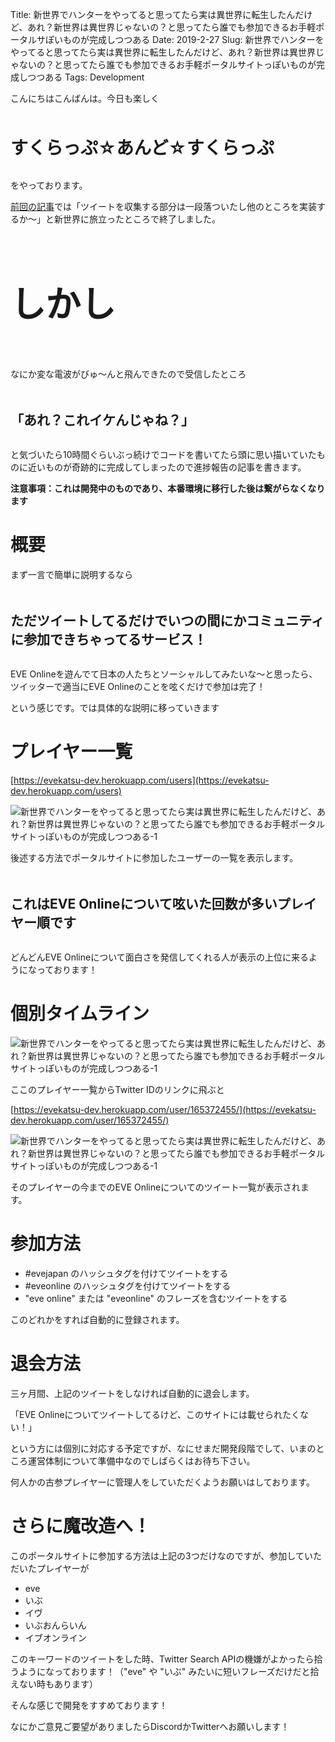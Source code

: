 Title: 新世界でハンターをやってると思ってたら実は異世界に転生したんだけど、あれ？新世界は異世界じゃないの？と思ってたら誰でも参加できるお手軽ポータルサぽいものが完成しつつある
Date: 2019-2-27
Slug: 新世界でハンターをやってると思ってたら実は異世界に転生したんだけど、あれ？新世界は異世界じゃないの？と思ってたら誰でも参加できるお手軽ポータルサイトっぽいものが完成しつつある
Tags: Development

こんにちはこんばんは。今日も楽しく

<br /><br />
<b style="font-size: 200%">すくらっぷ☆あんど☆すくらっぷ</b>
<br /><br />

をやっております。

[前回の記事](https://evekatsu.github.io/news/%E3%81%99%E3%81%8F%E3%82%89%E3%81%A3%E3%81%B7%E2%98%86%E3%81%82%E3%82%93%E3%81%A9%E2%98%86%E3%81%99%E3%81%8F%E3%82%89%E3%81%A3%E3%81%B7.html)では「ツイートを収集する部分は一段落ついたし他のところを実装するか〜」と新世界に旅立ったところで終了しました。

<br /><br /><br /><br />
<b style="font-size: 400%">しかし</b>
<br /><br /><br /><br />


なにか変な電波がびゅ〜んと飛んできたので受信したところ

<br /><br />
<b style="font-size: 150%">「あれ？これイケんじゃね？」</b>
<br /><br />


と気づいたら10時間ぐらいぶっ続けでコードを書いてたら頭に思い描いていたものに近いものが奇跡的に完成してしまったので進捗報告の記事を書きます。

<b>注意事項：これは開発中のものであり、本番環境に移行した後は繋がらなくなります</b>

# 概要
まず一言で簡単に説明するなら

<br /><br />
<b style="font-size: 150%">ただツイートしてるだけでいつの間にかコミュニティに参加できちゃってるサービス！</b>
<br /><br />

EVE Onlineを遊んでて日本の人たちとソーシャルしてみたいな〜と思ったら、ツイッターで適当にEVE Onlineのことを呟くだけで参加は完了！

という感じです。では具体的な説明に移っていきます

# プレイヤー一覧
[https://evekatsu-dev.herokuapp.com/users](https://evekatsu-dev.herokuapp.com/users)

![新世界でハンターをやってると思ってたら実は異世界に転生したんだけど、あれ？新世界は異世界じゃないの？と思ってたら誰でも参加できるお手軽ポータルサイトっぽいものが完成しつつある-1]({static}/images/新世界でハンターをやってると思ってたら実は異世界に転生したんだけど、あれ？新世界は異世界じゃないの？と思ってたら誰でも参加できるお手軽ポータルサイトっぽいものが完成しつつある/新世界でハンターをやってると思ってたら実は異世界に転生したんだけど、あれ？新世界は異世界じゃないの？と思ってたら誰でも参加できるお手軽ポータルサイトっぽいものが完成しつつある-1.jpg)


後述する方法でポータルサイトに参加したユーザーの一覧を表示します。

<br /><br />
<b style="font-size: 150%">これはEVE Onlineについて呟いた回数が多いプレイヤー順です</b>
<br /><br />

どんどんEVE Onlineについて面白さを発信してくれる人が表示の上位に来るようになっております！

# 個別タイムライン
![新世界でハンターをやってると思ってたら実は異世界に転生したんだけど、あれ？新世界は異世界じゃないの？と思ってたら誰でも参加できるお手軽ポータルサイトっぽいものが完成しつつある-1]({static}/images/新世界でハンターをやってると思ってたら実は異世界に転生したんだけど、あれ？新世界は異世界じゃないの？と思ってたら誰でも参加できるお手軽ポータルサイトっぽいものが完成しつつある/新世界でハンターをやってると思ってたら実は異世界に転生したんだけど、あれ？新世界は異世界じゃないの？と思ってたら誰でも参加できるお手軽ポータルサイトっぽいものが完成しつつある-2.jpg)

ここのプレイヤー一覧からTwitter IDのリンクに飛ぶと

[https://evekatsu-dev.herokuapp.com/user/165372455/](https://evekatsu-dev.herokuapp.com/user/165372455/)

![新世界でハンターをやってると思ってたら実は異世界に転生したんだけど、あれ？新世界は異世界じゃないの？と思ってたら誰でも参加できるお手軽ポータルサイトっぽいものが完成しつつある-1]({static}/images/新世界でハンターをやってると思ってたら実は異世界に転生したんだけど、あれ？新世界は異世界じゃないの？と思ってたら誰でも参加できるお手軽ポータルサイトっぽいものが完成しつつある/新世界でハンターをやってると思ってたら実は異世界に転生したんだけど、あれ？新世界は異世界じゃないの？と思ってたら誰でも参加できるお手軽ポータルサイトっぽいものが完成しつつある-3.jpg)



そのプレイヤーの今までのEVE Onlineについてのツイート一覧が表示されます。

# 参加方法
- &#35;evejapan のハッシュタグを付けてツイートをする
- &#35;eveonline のハッシュタグを付けてツイートをする
- "eve online" または "eveonline" のフレーズを含むツイートをする

このどれかをすれば自動的に登録されます。

# 退会方法
三ヶ月間、上記のツイートをしなければ自動的に退会します。

「EVE Onlineについてツイートしてるけど、このサイトには載せられたくない！」

という方には個別に対応する予定ですが、なにせまだ開発段階でして、いまのところ運営体制について準備中なのでしばらくはお待ち下さい。

何人かの古参プレイヤーに管理人をしていただくようお願いはしております。

# さらに魔改造へ！
このポータルサイトに参加する方法は上記の3つだけなのですが、参加していただいたプレイヤーが

- eve
- いぶ
- イヴ
- いぶおんらいん
- イブオンライン

このキーワードのツイートをした時、Twitter Search APIの機嫌がよかったら拾うようになっております！（"eve" や "いぶ" みたいに短いフレーズだけだと拾えない時もあります）

そんな感じで開発をすすめております！

なにかご意見ご要望がありましたらDiscordかTwitterへお願いします！

